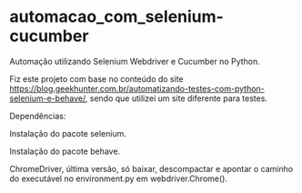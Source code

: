 # automacao_com_selenium-cucumber
Automação utilizando Selenium Webdriver e Cucumber no Python.

Fiz este projeto com base no conteúdo do site https://blog.geekhunter.com.br/automatizando-testes-com-python-selenium-e-behave/, sendo que utilizei um site diferente para testes.

Dependências:

Instalação do pacote selenium.

Instalação do pacote behave.

ChromeDriver, última versão, só baixar, descompactar e apontar o caminho do executável no environment.py em webdriver.Chrome().
